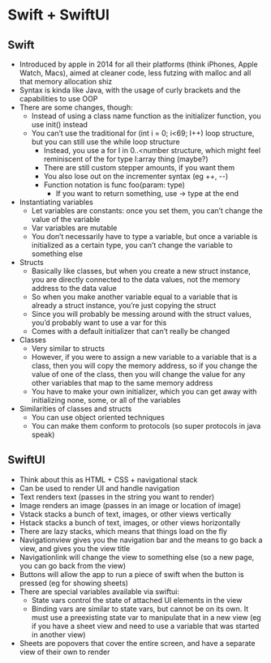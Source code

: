# Swift + SwiftUI

## Swift
- Introduced by apple in 2014 for all their platforms (think iPhones, Apple Watch, Macs), aimed at cleaner code, less futzing with malloc and all that memory allocation shiz
- Syntax is kinda like Java, with the usage of curly brackets and the capabilities to use OOP
- There are some changes, though:
    - Instead of using a class name function as the initializer function, you use init() instead
    - You can’t use the traditional for (int i = 0; i<69; I++) loop structure, but you can still use the while loop structure
        - Instead, you use a for I in 0..<number structure, which might feel reminiscent of the for type I:array thing (maybe?)
        - There are still custom stepper amounts, if you want them
        - You also lose out on the incrementer syntax (eg ++, --)
        - Function notation is func foo(param: type)
            - If you want to return something, use -> type at the end
- Instantiating variables
    - Let variables are constants: once you set them, you can’t change the value of the variable 
    - Var variables are mutable
    - You don’t necessarily have to type a variable, but once a variable is initialized as a certain type, you can’t change the variable to something else
- Structs
    - Basically like classes, but when you create a new struct instance, you are directly connected to the data values, not the memory address to the data value
    - So when you make another variable equal to a variable that is already a struct instance, you’re just copying the struct
    - Since you will probably be messing around with the struct values, you’d probably want to use a var for this
    - Comes with a default initializer that can’t really be changed
- Classes
    - Very similar to structs
    - However, if you were to assign a new variable to a variable that is a class, then you will copy the memory address, so if you change the value of one of the class, then you will change the value for any other variables that map to the same memory address
    - You have to make your own initializer, which you can get away with initializing none, some, or all of the variables
- Similarities of classes and structs
    - You can use object oriented techniques
    - You can make them conform to protocols (so super protocols in java speak)
## SwiftUI
- Think about this as HTML + CSS + navigational stack
- Can be used to render UI and handle navigation
- Text renders text (passes in the string you want to render)
- Image renders an image (passes in an image or location of image)
- Vstack stacks a bunch of text, images, or other views vertically
- Hstack stacks a bunch of text, images, or other views horizontally
- There are lazy stacks, which means that things load on the fly
- Navigationview gives you the navigation bar and the means to go back a view, and gives you the view title
- Navigationlink will change the view to something else (so a new page, you can go back from the view)
- Buttons will allow the app to run a piece of swift when the button is pressed (eg for showing sheets)
- There are special variables available via swiftui:
    - State vars control the state of attached UI elements in the view
    - Binding vars are similar to state vars, but cannot be on its own. It must use a preexisting state var to manipulate that in a new view (eg if you have a sheet view and need to use a variable that was started in another view)
- Sheets are popovers that cover the entire screen, and have a separate view of their own to render
